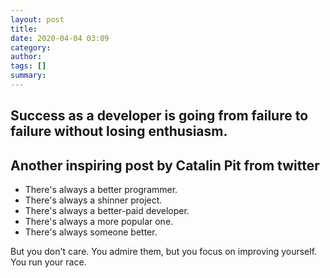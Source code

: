 ```yaml
---
layout: post
title: 
date: 2020-04-04 03:09
category: 
author: 
tags: []
summary: 
---
```


## Success as a developer is going from failure to failure without losing enthusiasm.


## Another inspiring post by Catalin Pit from twitter

- There's always a better programmer.
- There's always a shinner project.
- There's always a better-paid developer.
- There's always a more popular one.
- There's always someone better.

But you don't care. You admire them, but you focus on improving yourself.
You run your race.

